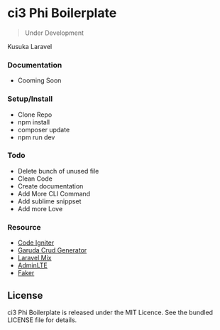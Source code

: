 ci3 Phi Boilerplate
===================================
> Under Development

Kusuka Laravel


### Documentation
* Cooming Soon



### Setup/Install
* Clone Repo
* npm install
* composer update
* npm run dev

### Todo
* Delete bunch of unused file
* Clean Code
* Create documentation
* Add More CLI Command
* Add sublime snippset
* Add more Love


### Resource
* [Code Igniter](https://github.com/bcit-ci/CodeIgniter) 
* [Garuda Crud Generator](https://github.com/nurisakbar/Garuda-CRUD-Generator) 
* [Laravel Mix](https://github.com/JeffreyWay/laravel-mix)
* [AdminLTE](https://github.com/almasaeed2010/AdminLTE) 
* [Faker](https://github.com/fzaninotto/Faker)


## License
ci3 Phi Boilerplate is released under the MIT Licence. See the bundled LICENSE file for details.
